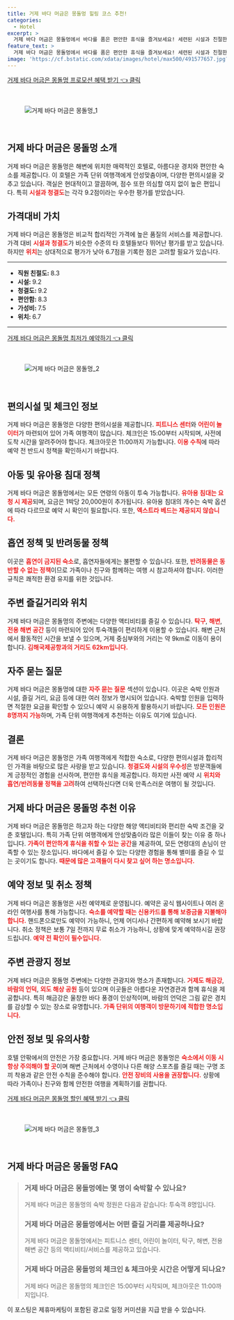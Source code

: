 ```yaml
---
title: 거제 바다 머금은 몽돌멍 힐링 코스 추천!
categories:
  - Hotel
excerpt: >
  거제 바다 머금은 몽돌멍에서 바다를 품은 편안한 휴식을 즐겨보세요! 세련된 시설과 친절한 서비스가 돋보이는 이곳은 가족 단위 여행객에게 인기 만점. 아름다운 바다 전망과 편리한 위치를 겸비한 숙소에서 잊지 못할 추억을 만들어보세요!
feature_text: >
  거제 바다 머금은 몽돌멍에서 바다를 품은 편안한 휴식을 즐겨보세요! 세련된 시설과 친절한 서비스가 돋보이는 이곳은 가족 단위 여행객에게 인기 만점. 아름다운 바다 전망과 편리한 위치를 겸비한 숙소에서 잊지 못할 추억을 만들어보세요!
image: 'https://cf.bstatic.com/xdata/images/hotel/max500/491577657.jpg?k=154aa478cedc50f9956707d16c902895a64f550bd7030329b0830c8454c1a2a5&o=&hp=1'
---
```


<p><a class="modoo-button" href="https://tinyurl.com/29jpce9c" rel="nofollow noopener">거제 바다 머금은 몽돌멍 프로모션 혜택 받기 👈 클릭</a></p><br/>
<figure class="image"><img alt="거제 바다 머금은 몽돌멍_1" src="https://cf.bstatic.com/xdata/images/hotel/max1024x768/491577658.jpg?k=cf4774ccc21cf266ab88f3a5a2b97dc3c22618b5a8c3918713398f217d0306d4&amp;o=&amp;hp=1"/></figure><br/>

<h2 id="거제_바다_머금은_몽돌멍_소개">거제 바다 머금은 몽돌멍 소개</h2>
<p>거제 바다 머금은 몽돌멍은 해변에 위치한 매력적인 호텔로, 아름다운 경치와 편안한 숙소를 제공합니다. 이 호텔은 가족 단위 여행객에게 안성맞춤이며, 다양한 편의시설을 갖추고 있습니다. 객실은 현대적이고 깔끔하며, 점수 또한 의심할 여지 없이 높은 편입니다. 특히 <b><span style="color: #ee2323;">시설과 청결도</span></b>는 각각 9.2점이라는 우수한 평가를 받았습니다.</p>
<h2 id="가격대비_가치">가격대비 가치</h2>
<p>거제 바다 머금은 몽돌멍은 비교적 합리적인 가격에 높은 품질의 서비스를 제공합니다. 가격 대비 <b><span style="color: #ee2323;">시설과 청결도</span></b>가 비슷한 수준의 타 호텔들보다 뛰어난 평가를 받고 있습니다. 하지만 <b><span style="color: #ee2323;">위치</span></b>는 상대적으로 평가가 낮아 6.7점을 기록한 점은 고려할 필요가 있습니다.</p>
<hr/>
<ul>
<li><b>직원 친절도: </b>8.3</li>
<li><b>시설: </b>9.2</li>
<li><b>청결도: </b>9.2</li>
<li><b>편안함: </b>8.3</li>
<li><b>가성비: </b>7.5</li>
<li><b>위치: </b>6.7</li>
</ul>
<hr/>
<p><a class="modoo-button" href="https://tinyurl.com/29jpce9c" rel="nofollow noopener">거제 바다 머금은 몽돌멍 최저가 예약하기 👈 클릭</a></p><br/>
<figure class="image"><img alt="거제 바다 머금은 몽돌멍_2" src="https://cf.bstatic.com/xdata/images/hotel/max500/491577657.jpg?k=154aa478cedc50f9956707d16c902895a64f550bd7030329b0830c8454c1a2a5&amp;o=&amp;hp=1"/></figure><br/>
<h2 id="편의시설_및_체크인_정보">편의시설 및 체크인 정보</h2>
<p>거제 바다 머금은 몽돌멍은 다양한 편의시설을 제공합니다. <b><span style="color: #ee2323;">피트니스 센터</span></b>와 <b><span style="color: #ee2323;">어린이 놀이터</span></b>가 마련되어 있어 가족 여행객이 많습니다. 체크인은 15:00부터 시작되며, 사전에 도착 시간을 알려주어야 합니다. 체크아웃은 11:00까지 가능합니다. <b><span style="color: #ee2323;">이용 수칙</span></b>에 따라 예약 전 반드시 정책을 확인하시기 바랍니다.</p>
<h2 id="아동_및_유아용_침대_정책">아동 및 유아용 침대 정책</h2>
<p>거제 바다 머금은 몽돌멍에서는 모든 연령의 아동이 투숙 가능합니다. <b><span style="color: #ee2323;">유아용 침대는 요청 시 제공</span></b>되며, 요금은 1박당 20,000원이 추가됩니다. 유아용 침대의 개수는 숙박 옵션에 따라 다르므로 예약 시 확인이 필요합니다. 또한, <b><span style="color: #ee2323;">엑스트라 베드는 제공되지 않습니다.</span></b></p>
<h2 id="흡연_정책_및_반려동물_정책">흡연 정책 및 반려동물 정책</h2>
<p>이곳은 <b><span style="color: #ee2323;">흡연이 금지된 숙소</span></b>로, 흡연자들에게는 불편할 수 있습니다. 또한, <b><span style="color: #ee2323;">반려동물은 동반할 수 없는 정책</span></b>이므로 가족이나 친구와 함께하는 여행 시 참고하셔야 합니다. 이러한 규칙은 쾌적한 환경 유지를 위한 것입니다.</p>
<h2 id="주변_즐길거리와_위치">주변 즐길거리와 위치</h2>
<p>거제 바다 머금은 몽돌멍의 주변에는 다양한 액티비티를 즐길 수 있습니다. <b><span style="color: #ee2323;">탁구</span></b>, <b><span style="color: #ee2323;">해변</span></b>, <b><span style="color: #ee2323;">전용 해변 공간</span></b> 등이 마련되어 있어 투숙객들이 편리하게 이용할 수 있습니다. 해변 근처에서 활동적인 시간을 보낼 수 있으며, 거제 중심부와의 거리는 약 9km로 이동이 용이합니다. <b><span style="color: #ee2323;">김해국제공항과의 거리도 62km입니다.</span></b></p>
<h2 id="자주_묻는_질문">자주 묻는 질문</h2>
<p>거제 바다 머금은 몽돌멍에 대한 <b><span style="color: #ee2323;">자주 묻는 질문</span></b> 섹션이 있습니다. 이곳은 숙박 인원과 시설, 즐길 거리, 요금 등에 대한 여러 정보가 명시되어 있습니다. 숙박할 인원을 입력하면 적절한 요금을 확인할 수 있으니 예약 시 유용하게 활용하시기 바랍니다. <b><span style="color: #ee2323;">모든 인원은 8명까지 가능</span></b>하며, 가족 단위 여행객에게 추천하는 이유도 여기에 있습니다.</p>
<h2 id="결론">결론</h2>
<p>거제 바다 머금은 몽돌멍은 가족 여행객에게 적합한 숙소로, 다양한 편의시설과 합리적인 가격을 바탕으로 많은 사랑을 받고 있습니다. <b><span style="color: #ee2323;">청결도와 시설의 우수성</span></b>은 방문객들에게 긍정적인 경험을 선사하며, 편안한 휴식을 제공합니다. 하지만 사전 예약 시 <b><span style="color: #ee2323;">위치와 흡연/반려동물 정책을 고려</span></b>하여 선택하신다면 더욱 만족스러운 여행이 될 것입니다.</p>
<h2 id="거제_바다_머금은_몽돌멍_추천_이유">거제 바다 머금은 몽돌멍 추천 이유</h2>
<p>거제 바다 머금은 몽돌멍은 하고자 하는 다양한 해양 액티비티와 편리한 숙박 조건을 갖춘 호텔입니다. 특히 가족 단위 여행객에게 안성맞춤이라 많은 이들이 찾는 이유 중 하나입니다. <b><span style="color: #ee2323;">가족이 편안하게 휴식을 취할 수 있는 공간</span></b>을 제공하여, 모든 연령대의 손님이 만족할 수 있는 장소입니다. 바다에서 즐길 수 있는 다양한 경험을 통해 별미를 즐길 수 있는 곳이기도 합니다. <b><span style="color: #ee2323;">때문에 많은 고객들이 다시 찾고 싶어 하는 명소입니다.</span></b></p>
<h2 id="예약_정보_및_취소_정책">예약 정보 및 취소 정책</h2>
<p>거제 바다 머금은 몽돌멍은 사전 예약제로 운영됩니다. 예약은 공식 웹사이트나 여러 온라인 여행사를 통해 가능합니다. <b><span style="color: #ee2323;">숙소를 예약할 때는 신용카드를 통해 보증금을 지불해야 합니다.</span></b> 핸드폰으로만도 예약이 가능하니, 언제 어디서나 간편하게 예약해 보시기 바랍니다. 취소 정책은 보통 7일 전까지 무료 취소가 가능하니, 상황에 맞게 예약하시길 권장드립니다. <b><span style="color: #ee2323;">예약 전 확인이 필수입니다.</span></b></p>
<h2 id="주변_관광지_정보">주변 관광지 정보</h2>
<p>거제 바다 머금은 몽돌멍 주변에는 다양한 관광지와 명소가 존재합니다. <b><span style="color: #ee2323;">거제도 해금강</span></b>, <b><span style="color: #ee2323;">바람의 언덕</span></b>, <b><span style="color: #ee2323;">외도 해상 공원</span></b> 등이 있으며 이곳들은 아름다운 자연경관과 함께 휴식을 제공합니다. 특히 해금강은 울창한 바다 풍경이 인상적이며, 바람의 언덕은 그림 같은 경치를 감상할 수 있는 장소로 유명합니다. <b><span style="color: #ee2323;">가족 단위의 여행객이 방문하기에 적합한 명소입니다.</span></b></p>
<h2 id="안전_정보_및_유의사항">안전 정보 및 유의사항</h2>
<p>호텔 안팎에서의 안전은 가장 중요합니다. 거제 바다 머금은 몽돌멍은 <b><span style="color: #ee2323;">숙소에서 이동 시 항상 주의해야 할 곳</span></b>이며 해변 근처에서 수영이나 다른 해양 스포츠를 즐길 때는 구명 조끼 착용과 같은 안전 수칙을 준수해야 합니다. <b><span style="color: #ee2323;">안전 장비의 사용을 권장합니다.</span></b> 상황에 따라 가족이나 친구와 함께 안전한 여행을 계획하기를 권합니다.</p>

<p><a class="modoo-button" href="https://tinyurl.com/29jpce9c" rel="nofollow noopener">거제 바다 머금은 몽돌멍 할인 혜택 받기 👈 클릭</a></p><br>

<figure class="image"><img src="https://cf.bstatic.com/xdata/images/hotel/max500/491577828.jpg?k=b0b8475eee473167fc7dbfe1bb971491aa01f75daf75a2dc2d6fcb8787d888cb&o=&hp=1" alt="거제 바다 머금은 몽돌멍_3"></figure><br>
<h2 id="거제 바다 머금은 몽돌멍_FAQ">거제 바다 머금은 몽돌멍 FAQ</h2>
<div itemscope="" itemtype="https://schema.org/FAQPage"> 
<blockquote> 
<div itemscope="" itemprop="mainEntity" itemtype="https://schema.org/Question"> 
<h3 id="질문_1" itemprop="name">거제 바다 머금은 몽돌멍에는 몇 명이 숙박할 수 있나요?</h3> 
<div itemscope="" itemprop="acceptedAnswer" itemtype="https://schema.org/Answer"> 
<span itemprop="text"> 
<p>거제 바다 머금은 몽돌멍의 숙박 정원은 다음과 같습니다: 투숙객 8명입니다.</p> 
</span> 
</div> 
</div> 
<div itemscope="" itemprop="mainEntity" itemtype="https://schema.org/Question"> 
<h3 id="질문_2" itemprop="name">거제 바다 머금은 몽돌멍에서는 어떤 즐길 거리를 제공하나요?</h3> 
<div itemscope="" itemprop="acceptedAnswer" itemtype="https://schema.org/Answer"> 
<span itemprop="text"> 
<p>거제 바다 머금은 몽돌멍에서는 피트니스 센터, 어린이 놀이터, 탁구, 해변, 전용 해변 공간 등의 액티비티/서비스를 제공하고 있습니다.</p> 
</span> 
</div> 
</div> 
<div itemscope="" itemprop="mainEntity" itemtype="https://schema.org/Question"> 
<h3 id="질문_3" itemprop="name">거제 바다 머금은 몽돌멍의 체크인 & 체크아웃 시간은 어떻게 되나요?</h3> 
<div itemscope="" itemprop="acceptedAnswer" itemtype="https://schema.org/Answer"> 
<span itemprop="text"> 
<p>거제 바다 머금은 몽돌멍의 체크인은 15:00부터 시작되며, 체크아웃은 11:00까지입니다.</p> 
</span> 
</div> 
</div> 
</blockquote> 
</div><p>이 포스팅은 제휴마케팅이 포함된 광고로 일정 커미션을 지급 받을 수 있습니다.</p>

